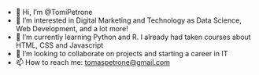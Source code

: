 - 👋 Hi, I’m @TomiPetrone
- 👀 I’m interested in Digital Marketing and Technology as Data Science, Web Development, and a lot more!
- 🌱 I’m currently learning Python and R. I already had taken courses about HTML, CSS and Javascript
- 💞️ I’m looking to collaborate on projects and starting a career in IT
- 📫 How to reach me: tomaspetrone@gmail.com

<!---
TomiPetrone/TomiPetrone is a ✨ special ✨ repository because its `README.md` (this file) appears on your GitHub profile.
You can click the Preview link to take a look at your changes.
--->
